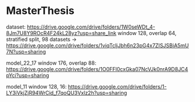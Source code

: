 # MasterThesis
dataset: https://drive.google.com/drive/folders/1W0seWDt_4-8Jm7U8Y9ROcR4F24kL28yz?usp=share_link
window 128, overlap 64, stratified split, 98 datasets -> https://drive.google.com/drive/folders/1viqTcljJbh6n23pG4x7ZISJSBiA5mU7N?usp=sharing


model_22_17 window 176, overlap 88: https://drive.google.com/drive/folders/1O0FFl0cxGka07NcVJk0nrA9D8JC4pYci?usp=sharing 
 
model_11 window 128, 16: https://drive.google.com/drive/folders/1-LY3iVkjZjR94WrCid_f7qoQU3Vxlz2h?usp=sharing
